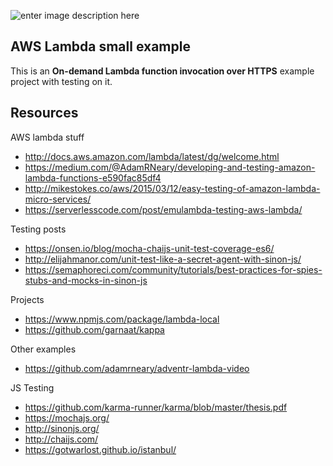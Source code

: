 ![enter image description here](https://pbs.twimg.com/profile_images/534938315338698753/Q4cA4Cqa.png)

## AWS Lambda small example ##

This is an **On-demand Lambda function invocation over HTTPS** example project with testing on it.


## Resources ##

AWS lambda stuff
* http://docs.aws.amazon.com/lambda/latest/dg/welcome.html
* https://medium.com/@AdamRNeary/developing-and-testing-amazon-lambda-functions-e590fac85df4
* http://mikestokes.co/aws/2015/03/12/easy-testing-of-amazon-lambda-micro-services/
* https://serverlesscode.com/post/emulambda-testing-aws-lambda/

Testing posts
* https://onsen.io/blog/mocha-chaijs-unit-test-coverage-es6/
* http://elijahmanor.com/unit-test-like-a-secret-agent-with-sinon-js/
* https://semaphoreci.com/community/tutorials/best-practices-for-spies-stubs-and-mocks-in-sinon-js

Projects
* https://www.npmjs.com/package/lambda-local
* https://github.com/garnaat/kappa

Other examples
* https://github.com/adamrneary/adventr-lambda-video

JS Testing
* https://github.com/karma-runner/karma/blob/master/thesis.pdf
* https://mochajs.org/
* http://sinonjs.org/
* http://chaijs.com/
* https://gotwarlost.github.io/istanbul/
